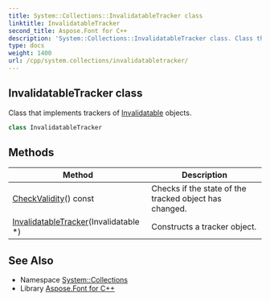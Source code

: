```yaml
---
title: System::Collections::InvalidatableTracker class
linktitle: InvalidatableTracker
second_title: Aspose.Font for C++
description: 'System::Collections::InvalidatableTracker class. Class that implements trackers of Invalidatable objects in C++.'
type: docs
weight: 1400
url: /cpp/system.collections/invalidatabletracker/
---
```

## InvalidatableTracker class


Class that implements trackers of [Invalidatable](../invalidatable/) objects.

```cpp
class InvalidatableTracker
```

## Methods

| Method | Description |
| --- | --- |
| [CheckValidity](./checkvalidity/)() const | Checks if the state of the tracked object has changed. |
| [InvalidatableTracker](./invalidatabletracker/)(Invalidatable *) | Constructs a tracker object. |
## See Also

* Namespace [System::Collections](../)
* Library [Aspose.Font for C++](../../)
